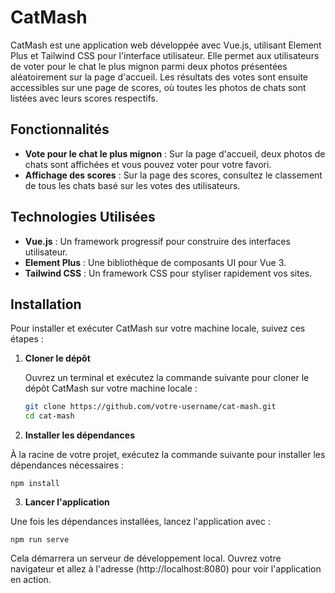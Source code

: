 # CatMash

CatMash est une application web développée avec Vue.js, utilisant Element Plus et Tailwind CSS pour l'interface utilisateur. Elle permet aux utilisateurs de voter pour le chat le plus mignon parmi deux photos présentées aléatoirement sur la page d'accueil. Les résultats des votes sont ensuite accessibles sur une page de scores, où toutes les photos de chats sont listées avec leurs scores respectifs.

## Fonctionnalités

- **Vote pour le chat le plus mignon** : Sur la page d'accueil, deux photos de chats sont affichées et vous pouvez voter pour votre favori.
- **Affichage des scores** : Sur la page des scores, consultez le classement de tous les chats basé sur les votes des utilisateurs.

## Technologies Utilisées

- **Vue.js** : Un framework progressif pour construire des interfaces utilisateur.
- **Element Plus** : Une bibliothèque de composants UI pour Vue 3.
- **Tailwind CSS** : Un framework CSS pour styliser rapidement vos sites.

## Installation

Pour installer et exécuter CatMash sur votre machine locale, suivez ces étapes :

1. **Cloner le dépôt**

   Ouvrez un terminal et exécutez la commande suivante pour cloner le dépôt CatMash sur votre machine locale :

   ```bash
   git clone https://github.com/votre-username/cat-mash.git
   cd cat-mash


2. **Installer les dépendances**

À la racine de votre projet, exécutez la commande suivante pour installer les dépendances nécessaires :

`npm install`


3. **Lancer l'application**

Une fois les dépendances installées, lancez l'application avec :

`npm run serve`


Cela démarrera un serveur de développement local. Ouvrez votre navigateur et allez à l'adresse (http://localhost:8080) pour voir l'application en action.
